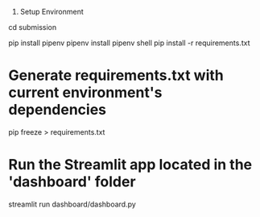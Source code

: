 1. Setup Environment

cd submission

pip install pipenv
pipenv install
pipenv shell
pip install -r requirements.txt

# Generate requirements.txt with current environment's dependencies
pip freeze > requirements.txt

# Run the Streamlit app located in the 'dashboard' folder
streamlit run dashboard/dashboard.py
